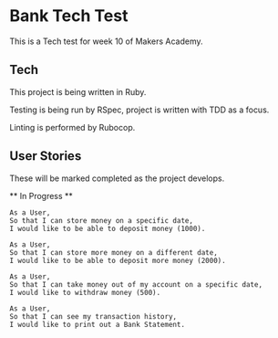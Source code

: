 # Bank Tech Test

This is a Tech test for week 10 of Makers Academy.

## Tech

This project is being written in Ruby. 

Testing is being run by RSpec, project is written with TDD as a focus.

Linting is performed by Rubocop.

## User Stories

These will be marked completed as the project develops.

** In Progress **
```
As a User,
So that I can store money on a specific date,
I would like to be able to deposit money (1000).
```

```
As a User,
So that I can store more money on a different date,
I would like to be able to deposit more money (2000).
```

```
As a User,
So that I can take money out of my account on a specific date,
I would like to withdraw money (500).
```

```
As a User,
So that I can see my transaction history,
I would like to print out a Bank Statement.
```
